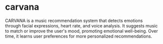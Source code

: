# carvana
CARVANA is a music recommendation system that detects emotions through facial expressions, heart rate, and voice analysis. It suggests music to match or improve the user's mood, promoting emotional well-being. Over time, it learns user preferences for more personalized recommendations.
